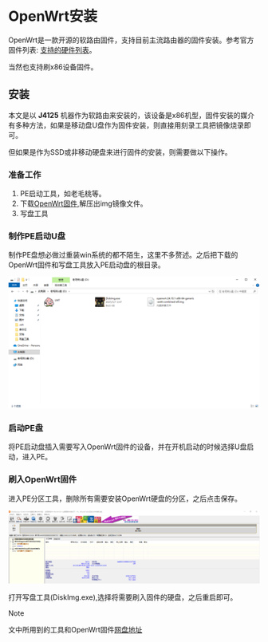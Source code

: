 # OpenWrt安装

OpenWrt是一款开源的软路由固件，支持目前主流路由器的固件安装。参考官方固件列表: [支持的硬件列表](https://openwrt.org/toh/views/toh_fwdownload?dataflt%5B0%5D=supported%20current%20rel_%3D24.10.1)。

当然也支持刷x86设备固件。

## 安装

本文是以 **J4125** 机器作为软路由来安装的，该设备是x86机型，固件安装的媒介有多种方法，如果是移动盘U盘作为固件安装，则直接用刻录工具把镜像烧录即可。

但如果是作为SSD或非移动硬盘来进行固件的安装，则需要做以下操作。

### 准备工作

1. PE启动工具，如老毛桃等。
2. 下载[OpenWrt固件](https://downloads.openwrt.org/releases/24.10.1/targets/x86/64/),解压出img镜像文件。
3. 写盘工具

### 制作PE启动U盘

制作PE盘想必做过重装win系统的都不陌生，这里不多赘述。之后把下载的OpenWrt固件和写盘工具放入PE启动盘的根目录。

![root alt](/OpenWrt/img/老毛桃U盘%20(D_)%202025_5_7%202_49_30.png)

### 启动PE盘

将PE启动盘插入需要写入OpenWrt固件的设备，并在开机启动的时候选择U盘启动，进入PE。

### 刷入OpenWrt固件

进入PE分区工具，删除所有需要安装OpenWrt硬盘的分区，之后点击保存。

![disk alt](/OpenWrt/img/fenqu.png)

打开写盘工具(DiskImg.exe),选择将需要刷入固件的硬盘，之后重启即可。

> [!NOTE]
> 文中所用到的工具和OpenWrt固件[网盘地址](https://www.alipan.com/s/zCwhkKGFmLz)